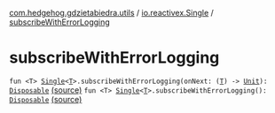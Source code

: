 [com.hedgehog.gdzietabiedra.utils](../index.md) / [io.reactivex.Single](index.md) / [subscribeWithErrorLogging](./subscribe-with-error-logging.md)

# subscribeWithErrorLogging

`fun <T> `[`Single`](http://reactivex.io/RxJava/javadoc/io/reactivex/Single.html)`<`[`T`](subscribe-with-error-logging.md#T)`>.subscribeWithErrorLogging(onNext: (`[`T`](subscribe-with-error-logging.md#T)`) -> `[`Unit`](https://kotlinlang.org/api/latest/jvm/stdlib/kotlin/-unit/index.html)`): `[`Disposable`](http://reactivex.io/RxJava/javadoc/io/reactivex/disposables/Disposable.html) [(source)](https://github.com/asvid/GdzieTaBiedra/tree/master/app/src/main/java/com/hedgehog/gdzietabiedra/utils/RxUtils.kt#L51)
`fun <T> `[`Single`](http://reactivex.io/RxJava/javadoc/io/reactivex/Single.html)`<`[`T`](subscribe-with-error-logging.md#T)`>.subscribeWithErrorLogging(): `[`Disposable`](http://reactivex.io/RxJava/javadoc/io/reactivex/disposables/Disposable.html) [(source)](https://github.com/asvid/GdzieTaBiedra/tree/master/app/src/main/java/com/hedgehog/gdzietabiedra/utils/RxUtils.kt#L57)